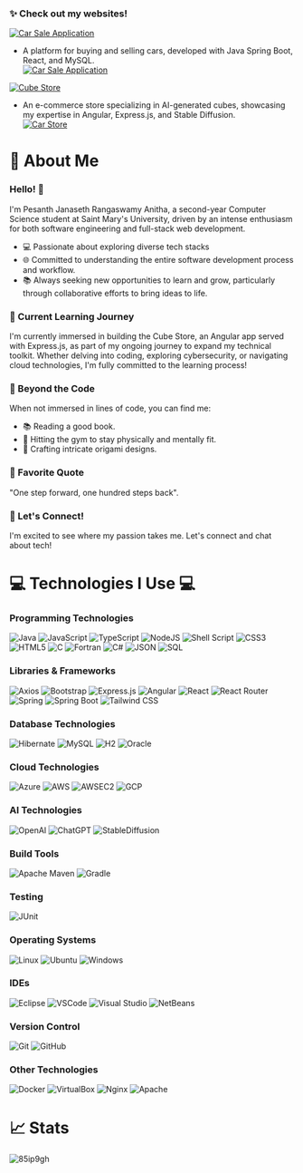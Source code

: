 ### ✨ Check out my websites!
[![Car Sale Application](https://img.shields.io/badge/Car%20Sale%20Application-none?style=for-the-badge&logo=amazonec2&logoColor=white&color=FF9900)]([https://github.com/85ip9gh/car-sale-application](http://40.76.224.112:3000/home))
  - A platform for buying and selling cars, developed with Java Spring Boot, React, and MySQL.  
  [![Car Sale Application](https://img.shields.io/badge/Car%20Sale%20Application%20Repository-181717?style=for-the-badge&logo=github&logoColor=white)](https://github.com/85ip9gh/car-sale-application)

[![Cube Store](https://img.shields.io/badge/Cube%20Store-none?style=for-the-badge&logo=microsoftazure&logoColor=white&color=0078D4)](http://18.118.238.40:4200)
  - An e-commerce store specializing in AI-generated cubes, showcasing my expertise in Angular, Express.js, and Stable Diffusion.  
  [![Car Store](https://img.shields.io/badge/Cube%20Store%20Repository-181717?style=for-the-badge&logo=github&logoColor=white)](https://github.com/85ip9gh/cube-store-application)

# 🔅 About Me
### Hello! 👋
I'm Pesanth Janaseth Rangaswamy Anitha, a second-year Computer Science student at Saint Mary's University, driven by an intense enthusiasm for both software engineering and full-stack web development.

- 💻 Passionate about exploring diverse tech stacks
- 🌐 Committed to understanding the entire software development process and workflow.
- 📚 Always seeking new opportunities to learn and grow, particularly through collaborative efforts to bring ideas to life.

### 🌱 Current Learning Journey
I'm currently immersed in building the Cube Store, an Angular app served with Express.js, as part of my ongoing journey to expand my technical toolkit. Whether delving into coding, exploring cybersecurity, or navigating cloud technologies, I'm fully committed to the learning process!

### 📖 Beyond the Code
When not immersed in lines of code, you can find me:
- 📚 Reading a good book.
- 💪 Hitting the gym to stay physically and mentally fit.
- 🎨 Crafting intricate origami designs.

### 🌟 Favorite Quote
"One step forward, one hundred steps back".

### 🚀 Let's Connect!
I'm excited to see where my passion takes me. Let's connect and chat about tech!

# 💻 Technologies I Use 💻
### Programming Technologies
![Java](https://img.shields.io/badge/java-%23ED8B00.svg?style=for-the-badge&logo=openjdk&logoColor=white)
![JavaScript](https://img.shields.io/badge/javascript-%23323330.svg?style=for-the-badge&logo=javascript&logoColor=%23F7DF1E)
![TypeScript](https://img.shields.io/badge/typescript-%23007ACC.svg?style=for-the-badge&logo=typescript&logoColor=white)
![NodeJS](https://img.shields.io/badge/node.js-6DA55F?style=for-the-badge&logo=node.js&logoColor=white)
![Shell Script](https://img.shields.io/badge/shell_script-%23121011.svg?style=for-the-badge&logo=gnu-bash&logoColor=white)
![CSS3](https://img.shields.io/badge/css3-%231572B6.svg?style=for-the-badge&logo=css3&logoColor=white)
![HTML5](https://img.shields.io/badge/html5-%23E34F26.svg?style=for-the-badge&logo=html5&logoColor=white)
![C](https://img.shields.io/badge/C-00599C?style=for-the-badge&logo=c&logoColor=white)
![Fortran](https://img.shields.io/badge/Fortran-%23734F96.svg?style=for-the-badge&logo=fortran&logoColor=white)
![C#](https://img.shields.io/badge/C%23-A179DC?style=for-the-badge&logo=csharp&logoColor=white)
![JSON](https://img.shields.io/badge/json-5E5C5C?style=for-the-badge&logo=json&logoColor=white)
![SQL](https://img.shields.io/badge/SQL-000000?style=for-the-badge&logo=databricks&logoColor=white)
### Libraries & Frameworks
![Axios](https://img.shields.io/badge/axios-671ddf?&style=for-the-badge&logo=axios&logoColor=white)
![Bootstrap](https://img.shields.io/badge/bootstrap-%23563D7C.svg?style=for-the-badge&logo=bootstrap&logoColor=white)
![Express.js](https://img.shields.io/badge/express.js-%23404d59.svg?style=for-the-badge&logo=express&logoColor=%2361DAFB)
![Angular](https://img.shields.io/badge/Angular-0F0F11?style=for-the-badge&logo=react&logoColor=%2361DAFB)
![React](https://img.shields.io/badge/react-%2320232a.svg?style=for-the-badge&logo=react&logoColor=%2361DAFB)
![React Router](https://img.shields.io/badge/React_Router-CA4245?style=for-the-badge&logo=react-router&logoColor=white)
![Spring](https://img.shields.io/badge/Spring-6DB33F?style=for-the-badge&logo=spring&logoColor=white)
![Spring Boot](https://img.shields.io/badge/Spring_Boot-F2F4F9?style=for-the-badge&logo=spring-boot)
![Tailwind CSS](https://img.shields.io/badge/Tailwind_CSS-38B2AC?style=for-the-badge&logo=tailwind-css&logoColor=white)
### Database Technologies
![Hibernate](https://img.shields.io/badge/Hibernate-59666C?style=for-the-badge&logo=Hibernate&logoColor=white)
![MySQL](https://img.shields.io/badge/mysql-%2300f.svg?style=for-the-badge&logo=mysql&logoColor=white)
![H2](https://img.shields.io/badge/H2-000000?style=for-the-badge&logo=databricks&logoColor=white)
![Oracle](https://img.shields.io/badge/Oracle-F80000?style=for-the-badge&logo=Oracle&logoColor=white)
### Cloud Technologies
![Azure](https://img.shields.io/badge/Microsoft%20Azure-0078D4?style=for-the-badge&logo=microsoftazure&logoColor=white)
![AWS](https://img.shields.io/badge/AWS-FF9900?style=for-the-badge&logo=amazonaws&logoColor=white)
![AWSEC2](https://img.shields.io/badge/Amazon%20EC2-FF9900?style=for-the-badge&logo=amazonec2&logoColor=white)
![GCP](https://img.shields.io/badge/Google%20Cloud-4285F4?style=for-the-badge&logo=googlecloud&logoColor=white)
### AI Technologies
![OpenAI](https://img.shields.io/badge/OpenAI-412991?style=for-the-badge&logo=openai&logoColor=white)
![ChatGPT](https://img.shields.io/badge/ChatGPT-8BC34A?style=for-the-badge&logo=openai&logoColor=white)
![StableDiffusion](https://img.shields.io/badge/Stable%20Diffusion-87CEEB?style=for-the-badge&logo=openaigym&logoColor=white)
### Build Tools
![Apache Maven](https://img.shields.io/badge/Apache%20Maven-C71A36?style=for-the-badge&logo=Apache%20Maven&logoColor=white)
![Gradle](https://img.shields.io/badge/Gradle-02303A.svg?style=for-the-badge&logo=Gradle&logoColor=white)
### Testing
![JUnit](https://img.shields.io/badge/Junit5-25A162?style=for-the-badge&logo=junit5&logoColor=white)
### Operating Systems
![Linux](https://img.shields.io/badge/Linux-FCC624?style=for-the-badge&logo=linux&logoColor=black)
![Ubuntu](https://img.shields.io/badge/Ubuntu-E95420?style=for-the-badge&logo=ubuntu&logoColor=white)
![Windows](https://img.shields.io/badge/Windows-0078D6?style=for-the-badge&logo=windows&logoColor=white)
### IDEs
![Eclipse](https://img.shields.io/badge/Eclipse-2C2255?style=for-the-badge&logo=eclipse&logoColor=white)
![VSCode](https://img.shields.io/badge/VSCode-0078D4?style=for-the-badge&logo=visual%20studio%20code&logoColor=white)
![Visual Studio](https://img.shields.io/badge/Visual_Studio-5C2D91?style=for-the-badge&logo=visual%20studio&logoColor=white)
![NetBeans](https://img.shields.io/badge/NetBeans-1B6AC6?style=for-the-badge&logo=apachenetbeanside&logoColor=F7BA3E)
### Version Control
![Git](https://img.shields.io/badge/GIT-E44C30?style=for-the-badge&logo=git&logoColor=white)
![GitHub](https://img.shields.io/badge/GitHub-100000?style=for-the-badge&logo=github&logoColor=white)
### Other Technologies
![Docker](https://img.shields.io/badge/Docker-2CA5E0?style=for-the-badge&logo=docker&logoColor=white)
![VirtualBox](https://img.shields.io/badge/VirtualBox-183A61?style=for-the-badge&logo=virtualbox&logoColor=white)
![Nginx](https://img.shields.io/badge/Nginx-009639?style=for-the-badge&logo=nginx&logoColor=white)
![Apache](https://img.shields.io/badge/apache-%23D42029.svg?style=for-the-badge&logo=apache&logoColor=white)

# 📈 Stats
<img align="center" src="https://github-readme-stats.vercel.app/api/top-langs?username=85ip9gh&show_icons=true&locale=en&layout=compact" alt="85ip9gh" />
